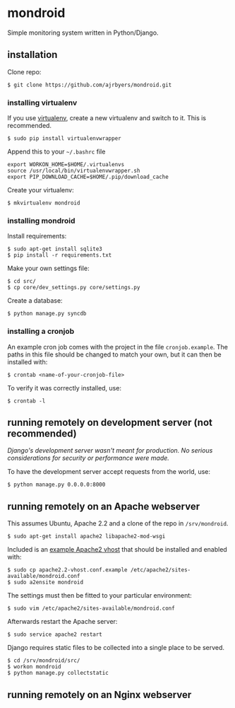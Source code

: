 # mondroid

Simple monitoring system written in Python/Django.

## installation

Clone repo:

	$ git clone https://github.com/ajrbyers/mondroid.git

### installing virtualenv

If you use [virtualenv](https://virtualenvwrapper.readthedocs.org/en/latest/), 
create a new virtualenv and switch to it. This is recommended.

	$ sudo pip install virtualenvwrapper

Append this to your `~/.bashrc` file
	
	export WORKON_HOME=$HOME/.virtualenvs
	source /usr/local/bin/virtualenvwrapper.sh
	export PIP_DOWNLOAD_CACHE=$HOME/.pip/download_cache
	
Create your virtualenv:
	
	$ mkvirtualenv mondroid

### installing mondroid

Install requirements:

	$ sudo apt-get install sqlite3
	$ pip install -r requirements.txt

Make your own settings file:

	$ cd src/
	$ cp core/dev_settings.py core/settings.py

Create a database:

	$ python manage.py syncdb

### installing a cronjob

An example cron job comes with the project in the file `cronjob.example`. 
The paths in this file should be changed to match your own, but it can then be 
installed with:

	$ crontab <name-of-your-cronjob-file>

To verify it was correctly installed, use:

	$ crontab -l

## running remotely on development server (__not__ recommended)

_Django's development server wasn't meant for production. No serious 
considerations for security or performance were made._

To have the development server accept requests from the world, use:

	$ python manage.py 0.0.0.0:8000
	
## running remotely on an Apache webserver

This assumes Ubuntu, Apache 2.2 and a clone of the repo in `/srv/mondroid`.

	$ sudo apt-get install apache2 libapache2-mod-wsgi

Included is an [example Apache2 vhost](apache2.2-vhost.conf.example) that should
be installed and enabled with:

	$ sudo cp apache2.2-vhost.conf.example /etc/apache2/sites-available/mondroid.conf
	$ sudo a2ensite mondroid

The settings must then be fitted to your particular environment:

	$ sudo vim /etc/apache2/sites-available/mondroid.conf

Afterwards restart the Apache server:

	$ sudo service apache2 restart

Django requires static files to be collected into a single place to be served.

	$ cd /srv/mondroid/src/
	$ workon mondroid
	$ python manage.py collectstatic

## running remotely on an Nginx webserver


